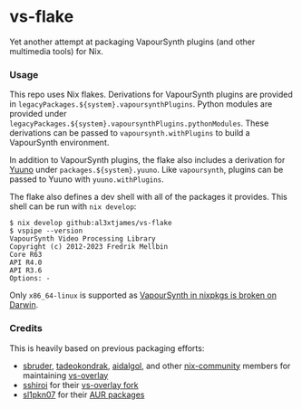 vs-flake
========

Yet another attempt at packaging VapourSynth plugins (and other multimedia
tools) for Nix.

### Usage

This repo uses Nix flakes. Derivations for VapourSynth plugins are provided in
`legacyPackages.${system}.vapoursynthPlugins`. Python modules are provided under
`legacyPackages.${system}.vapoursynthPlugins.pythonModules`. These derivations
can be passed to `vapoursynth.withPlugins` to build a VapourSynth environment.

In addition to VapourSynth plugins, the flake also includes a derivation for
[Yuuno][1] under `packages.${system}.yuuno`. Like `vapoursynth`, plugins can be
passed to Yuuno with `yuuno.withPlugins`.

The flake also defines a dev shell with all of the packages it provides. This
shell can be run with `nix develop`:

```shell
$ nix develop github:al3xtjames/vs-flake
$ vspipe --version
VapourSynth Video Processing Library
Copyright (c) 2012-2023 Fredrik Mellbin
Core R63
API R4.0
API R3.6
Options: -
```

Only `x86_64-linux` is supported as [VapourSynth in nixpkgs is broken on
Darwin][2].

### Credits

This is heavily based on previous packaging efforts:

- [sbruder][3], [tadeokondrak][4], [aidalgol][5], and other [nix-community][6]
  members for maintaining [vs-overlay][7]
- [sshiroi][8] for their [vs-overlay fork][9]
- [sl1pkn07][10] for their [AUR packages][11]

[1]:  https://github.com/Irrational-Encoding-Wizardry/yuuno
[2]:  https://github.com/NixOS/nixpkgs/pull/189446
[3]:  https://github.com/sbruder
[4]:  https://github.com/tadeokondrak
[5]:  https://github.com/aidalgol
[6]:  https://github.com/nix-community
[7]:  https://github.com/nix-community/vs-overlay
[8]:  https://github.com/sshiroi
[9]:  https://github.com/sshiroi/vs-overlay
[10]: https://github.com/sl1pkn07
[11]: https://aur.archlinux.org/packages?K=sl1pkn07&SeB=m&O=50
